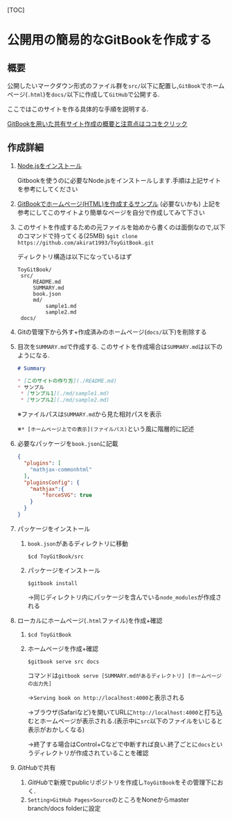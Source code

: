 [TOC]

# 公開用の簡易的なGitBookを作成する

## 概要

公開したいマークダウン形式のファイル群を`src/`以下に配置し,`GitBook`でホームページ(`.html`)を`docs/`以下に作成して`GitHub`で公開する.



ここではこのサイトを作る具体的な手順を説明する.

[GitBookを用いた共有サイト作成の概要と注意点はココをクリック](./md/toygitbook.md)



## 作成詳細

1. [Node.jsをインストール](https://qiita.com/kyosuke5_20/items/c5f68fc9d89b84c0df09)

   Gitbookを使うのに必要なNode.jsをインストールします.手順は上記サイトを参考にしてください

2. [GitBookでホームページ(HTML)を作成するサンプル](https://tatsuyashi.hatenablog.com/entry/2018/08/01/023325)
   (必要ないかも) 上記を参考にしてこのサイトより簡単なページを自分で作成してみて下さい

3. このサイトを作成するための元ファイルを始めから書くのは面倒なので,以下のコマンドで持ってくる(25MB)
   `$git clone https://github.com/akirat1993/ToyGitBook.git`

   ディレクトリ構造は以下になっているはず

   ```
   ToyGitBook/
   	src/
   		README.md
   		SUMMARY.md
   		book.json
   		md/
   			sample1.md
   			sample2.md
   	docs/
   ```

4. Gitの管理下から外す+作成済みのホームページ(`docs/`以下)を削除する

   

5. 目次を`SUMMARY.md`で作成する.
   このサイトを作成場合は`SUMMARY.md`は以下のようになる.

   ```markdown
   # Summary
   
   * [このサイトの作り方](./README.md)
   * サンプル
   	* [サンプル1](./md/sample1.md)
   	* [サンプル2](./md/sample2.md)
   ```

   ※ファイルパスは`SUMMARY.md`から見た相対パスを表示

   ※`* [ホームページ上での表示](ファイルパス)`という風に階層的に記述

6. 必要なパッケージを`book.json`に記載

   ```json
   {
     "plugins": [
       "mathjax-commonhtml"
     ],
     "pluginsConfig": {
       "mathjax":{
           "forceSVG": true
       }
     }
   }
   ```

7. パッケージをインストール

   1. `book.json`があるディレクトリに移動

        `$cd ToyGitBook/src`

   2. パッケージをインストール

      `$gitbook install`

      →同じディレクトリ内にパッケージを含んでいる`node_modules`が作成される

8. ローカルにホームページ(`.html`ファイル)を作成+確認

   1. `$cd ToyGitBook`

   2. ホームページを作成+確認

      `$gitbook serve src docs`

      コマンドは`gitbook serve [SUMMARY.mdがあるディレクトリ] [ホームページの出力先]`

      →`Serving book on http://localhost:4000`と表示される

      →ブラウザ(Safariなど)を開いてURLに`http://localhost:4000`と打ち込むとホームページが表示される.(表示中に`src`以下のファイルをいじると表示がおかしくなる)

      →終了する場合はControl+Cなどで中断すれば良い.終了ごとに`docs`というディレクトリが作成されていることを確認

9. *GitHub*で共有

   1. *GitHub*で新規でpublicリポジトリを作成し`ToyGitBook`をその管理下におく.
   2. `Setting>GitHub Pages>Source`のところをNoneからmaster branch/docs folderに設定